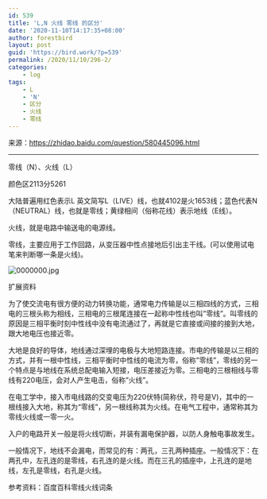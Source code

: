 ```yaml
---
id: 539
title: 'L,N 火线 零线 的区分'
date: '2020-11-10T14:17:35+08:00'
author: forestbird
layout: post
guid: 'https://bird.work/?p=539'
permalink: /2020/11/10/296-2/
categories:
    - log
tags:
    - L
    - 'N'
    - 区分
    - 火线
    - 零线
---
```


来源：<https://zhidao.baidu.com/question/580445096.html>

---

零线（N）、火线（L）

颜色区2113分5261

大陆普遍用红色表示L 英文简写L（LIVE）线，也就4102是火1653线；蓝色代表N（NEUTRAL）线，也就是零线；黄绿相间（俗称花线）表示地线（E线）。

火线，就是电路中输送电的电源线。

零线，主要应用于工作回路，从变压器中性点接地后引出主干线。(可以使用试电笔来判断哪一条是火线)。

![0000000.jpg](https://bird.work/usr/uploads/2020/11/3494456973.jpg "0000000.jpg")

扩展资料

为了使交流电有很方便的动力转换功能，通常电力传输是以三相四线的方式，三相电的三根头称为相线，三相电的三根尾连接在一起称中性线也叫”零线”。叫零线的原因是三相平衡时刻中性线中没有电流通过了，再就是它直接或间接的接到大地，跟大地电压也接近零。

大地是良好的导体，地线通过深埋的电极与大地短路连接。市电的传输是以三相的方式，并有一根中性线，三相平衡时中性线的电流为零，俗称”零线”，零线的另一个特点是与地线在系统总配电输入短接，电压差接近为零。三相电的三根相线与零线有220电压，会对人产生电击，俗称”火线”。

在电工学中，接入市电线路的交变电压为220伏特(简称伏，符号是V)，其中的一根线接入大地，称其为“零线”，另一根线称其为火线。在电气工程中，通常称其为零线火线或一零一火。

入户的电路开关一般是将火线切断，并装有漏电保护器，以防人身触电事故发生。

一般情况下，地线不会漏电，而常见的有：两孔，三孔两种插座。一般情况下：在两孔中，左孔连的是零线，右孔连的是火线。而在三孔的插座中，上孔连的是地线，左孔是零线，右孔是火线。

参考资料：百度百科零线火线词条